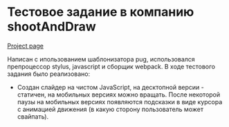 # Тестовое задание в компанию shootAndDraw

[Project page](https://ars28fox.github.io/shootAndDraw-test1/)

Написан с ипользованием шаблонизатора pug, использовался препроцессор stylus, javascript и сборщик webpack.
В ходе тестового задания было реализовано:

* Создан слайдер на чистом JavaScript, на десктопной версии - статичен, на мобильных версиях можно вращать. После некоторой паузы на мобильных версиях появляются подсказки в виде курсора с анимацией движения (в какую сторону пользователь может свайпать).
